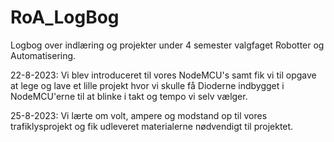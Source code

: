 # RoA_LogBog
Logbog over indlæring og projekter under 4 semester valgfaget Robotter og Automatisering.

22-8-2023:
Vi blev introduceret til vores NodeMCU's samt fik vi til opgave at lege og lave et lille projekt hvor vi skulle få Dioderne indbygget i NodeMCU'erne til at blinke i takt og tempo vi selv vælger.

25-8-2023:
Vi lærte om volt, ampere og modstand op til vores trafiklysprojekt og fik udleveret materialerne nødvendigt til projektet.
